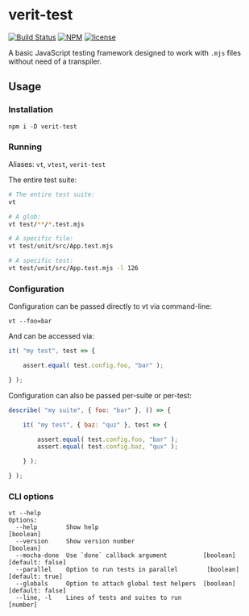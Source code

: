 
# verit-test

[![Build Status](https://travis-ci.org/voces/verit-test.svg?branch=master)](https://travis-ci.org/voces/verit-test)
[![NPM](https://img.shields.io/npm/v/verit-test.svg)](https://www.npmjs.com/package/verit-test)
[![license](https://img.shields.io/npm/l/verit-test.svg)]()

A basic JavaScript testing framework designed to work with `.mjs` files without need of a transpiler.

## Usage

### Installation

```
npm i -D verit-test
```

### Running


Aliases: `vt`, `vtest`, `verit-test`

The entire test suite:
```bash
# The entire test suite:
vt

# A glob:
vt test/**/*.test.mjs

# A specific file:
vt test/unit/src/App.test.mjs

# A specific test:
vt test/unit/src/App.test.mjs -l 126
```

### Configuration
Configuration can be passed directly to vt via command-line:
```
vt --foo=bar
```

And can be accessed via:
```js
it( "my test", test => {

    assert.equal( test.config.foo, "bar" );

} );
```

Configuration can also be passed per-suite or per-test:
```js
describe( "my suite", { foo: "bar" }, () => {

    it( "my test", { baz: "quz" }, test => {

        assert.equal( test.config.foo, "bar" );
        assert.equal( test.config.baz, "qux" );

    } );

} );
```

### CLI options

```
vt --help
Options:
  --help        Show help                                              [boolean]
  --version     Show version number                                    [boolean]
  --mocha-done  Use `done` callback argument          [boolean] [default: false]
  --parallel    Option to run tests in parallel        [boolean] [default: true]
  --globals     Option to attach global test helpers  [boolean] [default: false]
  --line, -l    Lines of tests and suites to run                        [number]
```